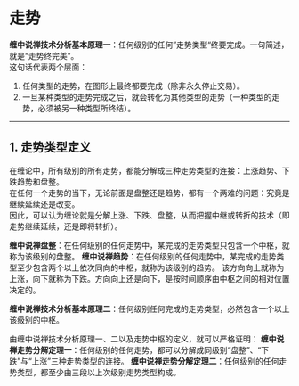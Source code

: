 # 走势
**缠中说禅技术分析基本原理一**：任何级别的任何”走势类型“终要完成。一句简述，就是“走势终完美”。  
这句话代表两个层面：
1. 任何类型的走势，在图形上最终都要完成（除非永久停止交易）。
2. 一旦某种类型的走势完成之后，就会转化为其他类型的走势（一种类型的走势，必须被另一种类型所终结）。

---

## 1. 走势类型定义
在缠论中，所有级别的所有走势，都能分解成三种走势类型的连接：上涨趋势、下跌趋势和盘整。  
在任何一个走势的当下，无论前面是盘整还是趋势，都有一个两难的问题：究竟是继续延续还是改变。  
因此，可以认为缠论就是分解上涨、下跌、盘整，从而把握中继或转折的技术（即走势继续延续，还是即将转折）。

**缠中说禅盘整**：在任何级别的任何走势中，某完成的走势类型只包含一个中枢，就称为该级别的盘整。
**缠中说禅趋势**：在任何级别的任何走势中，某完成的走势类型至少包含两个以上依次同向的中枢，就称为该级别的趋势。
该方向向上就称为上涨，向下就称为下跌。方向向上还是向下，是按时间顺序由中枢之间的相对位置决定的。

**缠中说禅技术分析基本原理二**：任何级别任何完成的走势类型，必然包含一个以上该级别的中枢。

由缠中说禅技术分析原理一、二以及走势中枢的定义，就可以严格证明：
**缠中说禅走势分解定理一**：任何级别的任何走势，都可以分解成同级别“盘整”、“下跌”与“上涨”三种走势类型的连接。
**缠中说禅走势分解定理二**：任何级别的任何走势类型，都至少由三段以上次级别走势类型构成。